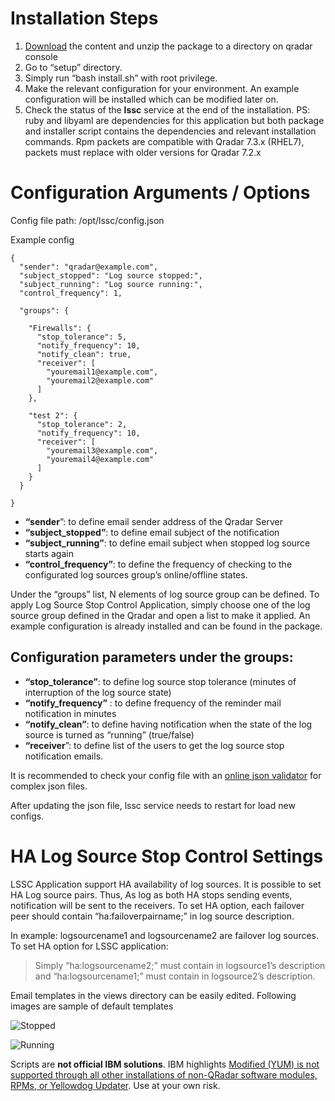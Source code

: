 # Installation Steps
1. [Download](https://github.com/semsaksoy/lssc/archive/refs/tags/LSSCv1.1.zip "Download") the content and unzip the package to a directory on qradar console
2. Go to “setup” directory.
3. Simply run “bash install.sh” with root privilege.
4. Make the relevant configuration for your environment. An example configuration will be installed which can be modified later on. 
5. Check the status of the **lssc** service at the end of the installation. 
PS: ruby and libyaml are dependencies for this application but both package and installer script contains the dependencies and relevant installation commands. Rpm packets are compatible with Qradar 7.3.x (RHEL7), packets must replace with older versions for Qradar 7.2.x

# Configuration Arguments / Options
Config file path: /opt/lssc/config.json

Example config


    {
      "sender": "qradar@example.com",
      "subject_stopped": "Log source stopped:",
      "subject_running": "Log source running:",
      "control_frequency": 1,
    
      "groups": {
    
        "Firewalls": {
          "stop_tolerance": 5,
          "notify_frequency": 10,
          "notify_clean": true,
          "receiver": [
            "youremail1@example.com",
            "youremail2@example.com"
          ]
        },
    
        "test 2": {
          "stop_tolerance": 2,
          "notify_frequency": 10,
          "receiver": [
            "youremail3@example.com",
            "youremail4@example.com"
          ]
        }
      }
      
    }


- **“sender**”: to define email sender address of the Qradar Server
- **“subject_stopped”**: to define email subject of the notification 
- **“subject_running”**: to define email subject when stopped log source starts again
-  **“control_frequency”**: to define the frequency of checking to the configurated log sources group’s online/offline states.


Under the “groups” list, N elements of log source group can be defined. To apply Log Source Stop 
Control Application, simply choose one of the log source group defined in the Qradar and open a list to 
make it applied. An example configuration is already installed and can be found in the package.

## Configuration parameters under the groups:

- **“stop_tolerance”**: to define log source stop tolerance (minutes of interruption of the log source state)
- **“notify_frequency”** : to define frequency of the reminder mail notification in minutes
- **“notify_clean”**: to define having notification when the state of the log source is turned as “running” (true/false)
- **“receiver**”: to define list of the users to get the log source stop notification emails.


It is recommended to check your config file with an [online json validator](https://www.google.com/search?q=online+json+validator "online json validator") for complex json files.

After updating the json file, lssc service needs to restart for load new configs.

# HA Log Source Stop Control Settings

LSSC Application support HA availability of log sources. It is possible to set HA Log source pairs. Thus, As log as both HA stops sending events, notification will be sent to the receivers. To set HA option, each failover peer should contain “ha:failoverpairname;” in log source description. 

 In example: logsourcename1 and logsourcename2 are failover log sources. To set HA option for LSSC application:
 
> Simply “ha:logsourcename2;” must contain in logsource1’s description and “ha:logsourcename1;” must contain in logsource2’s description.


Email templates in the views directory can be easily edited. Following images are sample of default templates

![Stopped](https://user-images.githubusercontent.com/1064270/122638517-29b58f80-d0fd-11eb-85b6-31f5221abde1.png "Stopped")

![Running](https://user-images.githubusercontent.com/1064270/122638516-291cf900-d0fd-11eb-86bc-2e59e29e6824.png "Running")



Scripts are **not official IBM solutions**. IBM highlights [Modified (YUM) is not supported through all other installations of non-QRadar software modules, RPMs, or Yellowdog Updater](https://www-01.ibm.com/support/docview.wss?uid=swg21991208). Use at your own risk.
